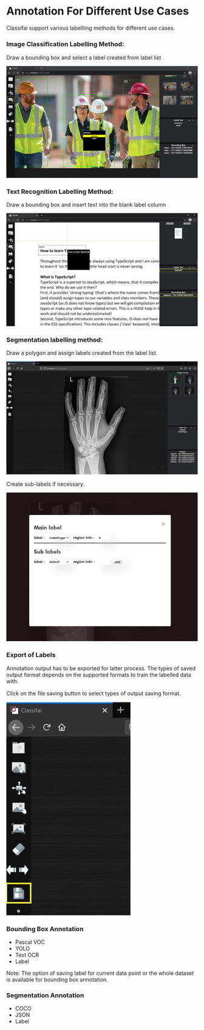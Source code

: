# Annotation For Different Use Cases

Classifai support various labellling methods for different use cases.

### Image Classiﬁcation Labelling Method:

Draw a bounding box and select a label created from label list

![](../../.gitbook/assets/0%20%287%29.jpeg)

### Text Recognition Labelling Method:

Draw a bounding box and insert text into the blank label column

![](../../.gitbook/assets/1.jpeg)

### Segmentation labelling method:

Draw a polygon and assign labels created from the label list.

![](../../.gitbook/assets/2%20%287%29.jpeg)

Create sub-labels if necessary.

![](../../.gitbook/assets/3%20%286%29.jpeg)

### **Export of Labels**

Annotation output has to be exported for latter process. The types of saved output format depends on the supported formats to train the labelled data with.

Click on the ﬁle saving button to select types of output saving format.

![](../../.gitbook/assets/4.jpeg)

### Bounding Box Annotation

* Pascal VOC
* YOLO
* Text OCR
* Label

Note: The option of saving label for current data point or the whole dataset is available for bounding box annotation.

### Segmentation Annotation

* COCO
* JSON
* Label



